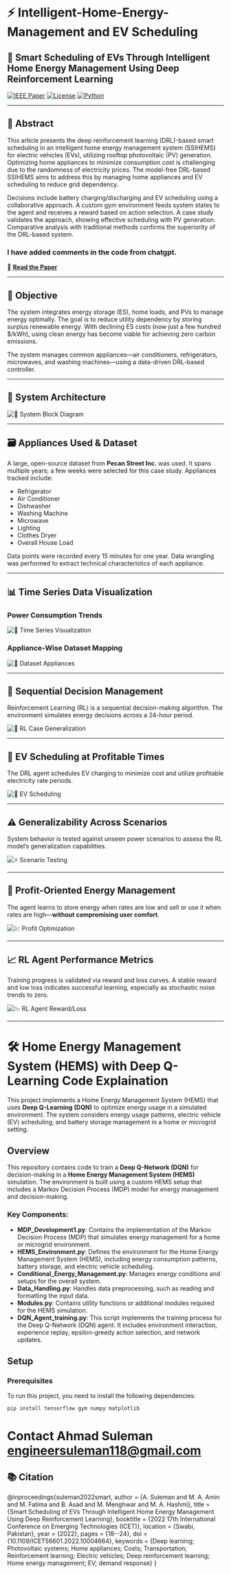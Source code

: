 # ⚡ Intelligent-Home-Energy-Management and EV Scheduling

## 🚀 Smart Scheduling of EVs Through Intelligent Home Energy Management Using Deep Reinforcement Learning

[![IEEE Paper](https://img.shields.io/badge/Paper-IEEE%20Access-blue.svg)](https://ieeexplore.ieee.org/abstract/document/10004664)
[![License](https://img.shields.io/badge/license-MIT-green.svg)](./LICENSE)
[![Python](https://img.shields.io/badge/Python-3.8%2B-yellow.svg)](https://www.python.org/)

---

## 🧾 Abstract

This article presents the deep reinforcement learning (DRL)-based smart scheduling in an intelligent home energy management system (SSIHEMS) for electric vehicles (EVs), utilizing rooftop photovoltaic (PV) generation. Optimizing home appliances to minimize consumption cost is challenging due to the randomness of electricity prices. The model-free DRL-based SSIHEMS aims to address this by managing home appliances and EV scheduling to reduce grid dependency.

Decisions include battery charging/discharging and EV scheduling using a collaborative approach. A custom gym environment feeds system states to the agent and receives a reward based on action selection. A case study validates the approach, showing effective scheduling with PV generation. Comparative analysis with traditional methods confirms the superiority of the DRL-based system.

### I have added comments in the code from chatgpt.

🔗 **[Read the Paper](https://ieeexplore.ieee.org/abstract/document/10004664)**

---

## 🎯 Objective

The system integrates energy storage (ES), home loads, and PVs to manage energy optimally. The goal is to reduce utility dependency by storing surplus renewable energy. With declining ES costs (now just a few hundred $/kWh), using clean energy has become viable for achieving zero carbon emissions.

The system manages common appliances—air conditioners, refrigerators, microwaves, and washing machines—using a data-driven DRL-based controller.

---

## 🧠 System Architecture

![🧠 System Block Diagram](Block_diagram.png)

---

## 🗃️ Appliances Used & Dataset

A large, open-source dataset from **Pecan Street Inc.** was used. It spans multiple years; a few weeks were selected for this case study. Appliances tracked include:

- Refrigerator
- Air Conditioner
- Dishwasher
- Washing Machine
- Microwave
- Lighting
- Clothes Dryer
- Overall House Load

Data points were recorded every 15 minutes for one year. Data wrangling was performed to extract technical characteristics of each appliance.

---

## 📊 Time Series Data Visualization

### Power Consumption Trends

![🧠 Time Series Visualization](DataVisualization.png)

### Appliance-Wise Dataset Mapping

![🧠 Dataset Appliances](Diagram.gif)

---

## 🔁 Sequential Decision Management

Reinforcement Learning (RL) is a sequential decision-making algorithm. The environment simulates energy decisions across a 24-hour period.

![🧠 RL Case Generalization](case_generalization.gif)

---

## 🔌 EV Scheduling at Profitable Times

The DRL agent schedules EV charging to minimize cost and utilize profitable electricity rate periods.

![🚗 EV Scheduling](Ev_Scheduling.png)

---

## ⚠️ Generalizability Across Scenarios

System behavior is tested against unseen power scenarios to assess the RL model’s generalization capabilities.

![⚡ Scenario Testing](Cases.gif)

---

## 💸 Profit-Oriented Energy Management

The agent learns to store energy when rates are low and sell or use it when rates are high—**without compromising user comfort**.

![💹 Profit Optimization](profit_gained.png)

---

## 📈 RL Agent Performance Metrics

Training progress is validated via reward and loss curves. A stable reward and low loss indicates successful learning, especially as stochastic noise trends to zero.

![📉 RL Agent Reward/Loss](RL_agent.png)

---


# 🛠️ Home Energy Management System (HEMS) with Deep Q-Learning Code Explaination
This project implements a Home Energy Management System (HEMS) that uses **Deep Q-Learning (DQN)** to optimize energy usage in a simulated environment. The system considers energy usage patterns, electric vehicle (EV) scheduling, and battery storage management in a home or microgrid setting.

## Overview

This repository contains code to train a **Deep Q-Network (DQN)** for decision-making in a **Home Energy Management System (HEMS)** simulation. The environment is built using a custom HEMS setup that includes a Markov Decision Process (MDP) model for energy management and decision-making.

### Key Components:
- **MDP_Development1.py**: Contains the implementation of the Markov Decision Process (MDP) that simulates energy management for a home or microgrid environment.
- **HEMS_Environment.py**: Defines the environment for the Home Energy Management System (HEMS), including energy consumption patterns, battery storage, and electric vehicle scheduling.
- **Conditional_Energy_Management.py**: Manages energy conditions and setups for the overall system.
- **Data_Handling.py**: Handles data preprocessing, such as reading and formatting the input data.
- **Modules.py**: Contains utility functions or additional modules required for the HEMS simulation.
- **DQN_Agent_training.py**: This script implements the training process for the Deep Q-Network (DQN) agent. It includes environment interaction, experience replay, epsilon-greedy action selection, and network updates.

## Setup

### Prerequisites

To run this project, you need to install the following dependencies:

```bash
pip install tensorflow gym numpy matplotlib

```

# Contact Ahmad Suleman engineersuleman118@gmail.com
## 📚 Citation

@inproceedings{suleman2022smart,
  author    = {A. Suleman and M. A. Amin and M. Fatima and B. Asad and M. Menghwar and M. A. Hashmi},
  title     = {Smart Scheduling of EVs Through Intelligent Home Energy Management Using Deep Reinforcement Learning},
  booktitle = {2022 17th International Conference on Emerging Technologies (ICET)},
  location  = {Swabi, Pakistan},
  year      = {2022},
  pages     = {18--24},
  doi       = {10.1109/ICET56601.2022.10004664},
  keywords  = {Deep learning; Photovoltaic systems; Home appliances; Costs; Transportation; Reinforcement learning; Electric vehicles; Deep reinforcement learning; Home energy management; EV; demand response}
}


